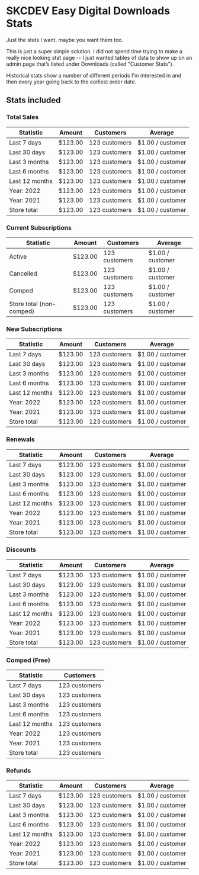 # SKCDEV Easy Digital Downloads Stats

Just the stats I want, maybe you want them too.

This is just a super simple solution. I did not spend time trying to make a really nice looking stat page -- I just wanted tables of data to show up on an admin page that’s listed under Downloads (called "Customer Stats").

Historical stats show a number of different periods I'm interested in and then every year going back to the earliest order date.

## Stats included

### Total Sales

| Statistic      | Amount  | Customers     | Average          |
|----------------|---------|---------------|------------------|
| Last 7 days    | $123.00 | 123 customers | $1.00 / customer |
| Last 30 days   | $123.00 | 123 customers | $1.00 / customer |
| Last 3 months  | $123.00 | 123 customers | $1.00 / customer |
| Last 6 months  | $123.00 | 123 customers | $1.00 / customer |
| Last 12 months | $123.00 | 123 customers | $1.00 / customer |
| Year: 2022     | $123.00 | 123 customers | $1.00 / customer |
| Year: 2021     | $123.00 | 123 customers | $1.00 / customer |
| Store total    | $123.00 | 123 customers | $1.00 / customer |

### Current Subscriptions

| Statistic                | Amount  | Customers     | Average          |
|--------------------------|---------|---------------|------------------|
| Active                   | $123.00 | 123 customers | $1.00 / customer |
| Cancelled                | $123.00 | 123 customers | $1.00 / customer |
| Comped                   | $123.00 | 123 customers | $1.00 / customer |
| Store total (non-comped) | $123.00 | 123 customers | $1.00 / customer |

### New Subscriptions

| Statistic      | Amount  | Customers     | Average          |
|----------------|---------|---------------|------------------|
| Last 7 days    | $123.00 | 123 customers | $1.00 / customer |
| Last 30 days   | $123.00 | 123 customers | $1.00 / customer |
| Last 3 months  | $123.00 | 123 customers | $1.00 / customer |
| Last 6 months  | $123.00 | 123 customers | $1.00 / customer |
| Last 12 months | $123.00 | 123 customers | $1.00 / customer |
| Year: 2022     | $123.00 | 123 customers | $1.00 / customer |
| Year: 2021     | $123.00 | 123 customers | $1.00 / customer |
| Store total    | $123.00 | 123 customers | $1.00 / customer |

### Renewals

| Statistic      | Amount  | Customers     | Average          |
|----------------|---------|---------------|------------------|
| Last 7 days    | $123.00 | 123 customers | $1.00 / customer |
| Last 30 days   | $123.00 | 123 customers | $1.00 / customer |
| Last 3 months  | $123.00 | 123 customers | $1.00 / customer |
| Last 6 months  | $123.00 | 123 customers | $1.00 / customer |
| Last 12 months | $123.00 | 123 customers | $1.00 / customer |
| Year: 2022     | $123.00 | 123 customers | $1.00 / customer |
| Year: 2021     | $123.00 | 123 customers | $1.00 / customer |
| Store total    | $123.00 | 123 customers | $1.00 / customer |

### Discounts

| Statistic      | Amount  | Customers     | Average          |
|----------------|---------|---------------|------------------|
| Last 7 days    | $123.00 | 123 customers | $1.00 / customer |
| Last 30 days   | $123.00 | 123 customers | $1.00 / customer |
| Last 3 months  | $123.00 | 123 customers | $1.00 / customer |
| Last 6 months  | $123.00 | 123 customers | $1.00 / customer |
| Last 12 months | $123.00 | 123 customers | $1.00 / customer |
| Year: 2022     | $123.00 | 123 customers | $1.00 / customer |
| Year: 2021     | $123.00 | 123 customers | $1.00 / customer |
| Store total    | $123.00 | 123 customers | $1.00 / customer |

### Comped (Free)

| Statistic      | Customers     |
|----------------|---------------|
| Last 7 days    | 123 customers |
| Last 30 days   | 123 customers |
| Last 3 months  | 123 customers |
| Last 6 months  | 123 customers |
| Last 12 months | 123 customers |
| Year: 2022     | 123 customers |
| Year: 2021     | 123 customers |
| Store total    | 123 customers |

### Refunds

| Statistic      | Amount  | Customers     | Average          |
|----------------|---------|---------------|------------------|
| Last 7 days    | $123.00 | 123 customers | $1.00 / customer |
| Last 30 days   | $123.00 | 123 customers | $1.00 / customer |
| Last 3 months  | $123.00 | 123 customers | $1.00 / customer |
| Last 6 months  | $123.00 | 123 customers | $1.00 / customer |
| Last 12 months | $123.00 | 123 customers | $1.00 / customer |
| Year: 2022     | $123.00 | 123 customers | $1.00 / customer |
| Year: 2021     | $123.00 | 123 customers | $1.00 / customer |
| Store total    | $123.00 | 123 customers | $1.00 / customer |
